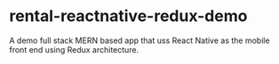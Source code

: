 # rental-reactnative-redux-demo
A demo full stack MERN based app that uss React Native as the mobile front end using Redux architecture.
